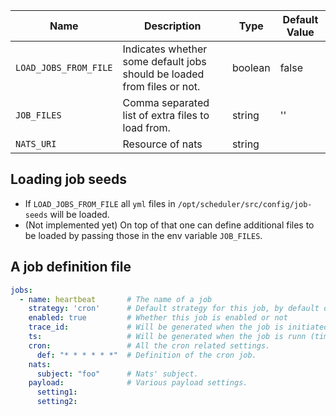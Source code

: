 | Name                  | Description                                                             | Type          | Default Value |
| ---                   | ---                                                                     | ---           | ---           |
| `LOAD_JOBS_FROM_FILE` | Indicates whether some default jobs should be loaded from files or not. | boolean       | false         |
| `JOB_FILES`           | Comma separated list of extra files to load from.                       | string        | ''            |
| `NATS_URI`            | Resource of nats                                                        | string

## Loading job seeds

- If `LOAD_JOBS_FROM_FILE` all `yml` files in `/opt/scheduler/src/config/job-seeds` will be loaded.
- (Not implemented yet) On top of that one can define additional files to be loaded by passing those in the env variable `JOB_FILES`.


## A job definition file

```yaml
jobs:
  - name: heartbeat       # The name of a job
    strategy: 'cron'      # Default strategy for this job, by default only `cron` for now.
    enabled: true         # Whether this job is enabled or not
    trace_id:             # Will be generated when the job is initiated (UUIID/v1).
    ts:                   # Will be generated when the job is runn (timestamp).
    cron:                 # All the cron related settings.
      def: "* * * * * *"  # Definition of the cron job.
    nats:
      subject: "foo"      # Nats' subject.
    payload:              # Various payload settings.
      setting1:
      setting2:
    
```
